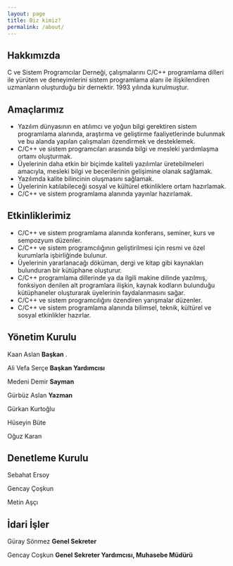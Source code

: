 ```yaml
---
layout: page
title: Biz kimiz?
permalink: /about/
---
```


## Hakkımızda


C ve Sistem Programcılar Derneği, çalışmalarını C/C++ programlama dilleri ile yürüten ve deneyimlerini sistem programlama alanı ile ilişkilendiren uzmanların oluşturduğu bir dernektir. 1993 yılında kurulmuştur.

## Amaçlarımız
- Yazılım dünyasının en atılımcı ve yoğun bilgi gerektiren sistem programlama alanında, araştırma ve geliştirme faaliyetlerinde bulunmak ve bu alanda yapılan çalışmaları özendirmek ve desteklemek.
- C/C++ ve sistem programcıları arasında bilgi ve mesleki yardımlaşma ortamı oluşturmak.
- Üyelerinin daha etkin bir biçimde kaliteli yazılımlar üretebilmeleri amacıyla, mesleki bilgi ve becerilerinin gelişimine olanak sağlamak.
- Yazılımda kalite bilincinin oluşmasını sağlamak.
- Üyelerinin katılabileceği sosyal ve kültürel etkinliklere ortam hazırlamak.
- C/C++ ve sistem programlama alanında yayınlar hazırlamak.

##  Etkinliklerimiz
- C/C++ ve sistem programlama alanında konferans, seminer, kurs ve sempozyum düzenler.
- C/C++ ve sistem programcılığının geliştirilmesi için resmi ve özel kurumlarla işbirliğinde bulunur.
- Üyelerinin yararlanacağı döküman, dergi ve kitap gibi kaynakları bulunduran bir kütüphane oluşturur.
- C/C++ programlama dillerinde ya da ilgili makine dilinde yazılmış, fonksiyon denilen alt programlara ilişkin, kaynak kodların bulunduğu kütüphaneler oluşturarak üyelerinin faydalanmasını sağar.
- C/C++ ve sistem programcılığını özendiren yarışmalar düzenler.
- C/C++ ve sistem programlama alanında bilimsel, teknik, kültürel ve sosyal etkinlikler hazırlar.

## Yönetim Kurulu
Kaan Aslan **Başkan** .

Ali Vefa Serçe **Başkan Yardımcısı**

Medeni Demir **Sayman**

Gürbüz Aslan **Yazman**

Gürkan Kurtoğlu

Hüseyin Büte

Oğuz Karan

## Denetleme Kurulu
Sebahat Ersoy

Gencay Çoşkun

Metin Aşçı

## İdari İşler

Güray Sönmez **Genel Sekreter**

Gencay Coşkun **Genel Sekreter Yardımcısı, Muhasebe Müdürü**
